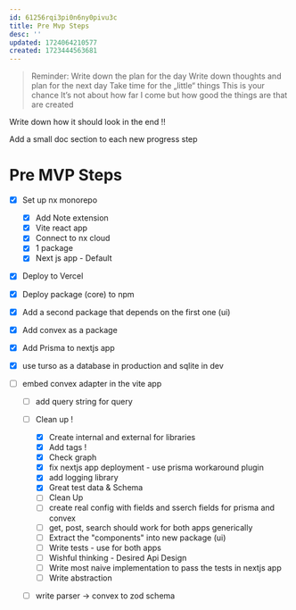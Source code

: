```yaml
---
id: 61256rqi3pi0n6ny0pivu3c
title: Pre Mvp Steps
desc: ''
updated: 1724064210577
created: 1723444563681
---
```


> Reminder: Write down the plan for the day
> Write down thoughts and plan for the next day
> Take time for the „little“ things
> This is your chance
> It’s not about how far I come but how good the things are that are created

Write down how it should look in the end !!

Add a small doc section to each new progress step

# Pre MVP Steps

- [x] Set up nx monorepo
  - [x] Add Note extension
  - [x] Vite react app
  - [x] Connect to nx cloud
  - [x] 1 package
  - [x] Next js app - Default
- [x] Deploy to Vercel
- [x] Deploy package (core) to npm
- [x] Add a second package that depends on the first one (ui)
- [x] Add convex as a package
- [x] Add Prisma to nextjs app
- [x] use turso as a database in production and sqlite in dev
- [ ] embed convex adapter in the vite app

  - [ ] add query string for query
  - [ ] Clean up !

    - [x] Create internal and external for libraries
    - [x] Add tags !
    - [x] Check graph
    - [x] fix nextjs app deployment - use prisma workaround plugin
    - [x] add logging library
    - [x] Great test data & Schema
    - [ ] Clean Up
    - [ ] create real config with fields and sserch fields for prisma and convex
    - [ ] get, post, search should work for both apps generically
    - [ ] Extract the "components" into new package (ui)
    - [ ] Write tests - use for both apps
    - [ ] Wishful thinking - Desired Api Design
    - [ ] Write most naive implementation to pass the tests in nextjs app
    - [ ] Write abstraction

  - [ ] write parser -> convex to zod schema
